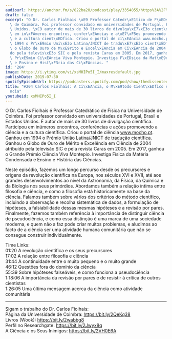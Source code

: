 ```yaml
---
audiourl: https://anchor.fm/s/822ba20/podcast/play/3354855/https%3A%2F%2Fd3ctxlq1ktw2nl.cloudfront.net%2Fproduction%2F2019-4-24%2F15848526-44100-2-6899070018b54.m4a
draft: false
excerpt: "O Dr. Carlos Fiolhais \xE9 Professor Catedr\xE1tico de F\xEDsica na Universidade\
  \ de Coimbra. Foi professor convidado em universidades de Portugal, Brasil e Estados\
  \ Unidos. \xC9 autor de mais de 30 livros de divulga\xE7\xE3o cient\xEDfica. Participou\
  \ em in\xFAmeros encontros, confer\xEAncias e a\xE7\xF5es promovendo a ci\xEAncia\
  \ e a cultura cient\xEDfica. Criou o portal de ci\xEAncia www.mocho.pt. Ganhou em\
  \ 1994 o Pr\xE9mio Uni\xE3o Latina/JNICT de tradu\xE7\xE3o cient\xEDfica. Ganhou\
  \ o Globo de Ouro de M\xE9rito e Excel\xEAncia em Ci\xEAncia de 2004 atribu\xED\
  do pela televis\xE3o SIC e pela revista Caras em 2005. Em 2017, ganhou o Grande\
  \ Pr\xE9mio Ci\xEAncia Viva Montepio. Investiga F\xEDsica da Mat\xE9ria Condensada\
  \ e Ensino e Hist\xF3ria das Ci\xEAncias. "
id: '204'
image: https://i.ytimg.com/vi/xsMHIPo5I_I/maxresdefault.jpg
publishDate: 2019-07-30
spotifyEpisodeUrl: https://podcasters.spotify.com/pod/show/thedissenter/episodes/204-Carlos-Fiolhais-A-Cincia--o-Mtodo-Cientfico-e-a-Pseudocincia-e44sp7
title: "#204 Carlos Fiolhais: A Ci\xEAncia, o M\xE9todo Cient\xEDfico e a Pseudoci\xEA\
  ncia"
youtubeid: xsMHIPo5I_I
---
```

<div class="timelinks">

O Dr. Carlos Fiolhais é Professor Catedrático de Física na Universidade de Coimbra. Foi professor convidado em universidades de Portugal, Brasil e Estados Unidos. É autor de mais de 30 livros de divulgação científica. Participou em inúmeros encontros, conferências e ações promovendo a ciência e a cultura científica. Criou o portal de ciência www.mocho.pt. Ganhou em 1994 o Prémio União Latina/JNICT de tradução científica. Ganhou o Globo de Ouro de Mérito e Excelência em Ciência de 2004 atribuído pela televisão SIC e pela revista Caras em 2005. Em 2017, ganhou o Grande Prémio Ciência Viva Montepio. Investiga Física da Matéria Condensada e Ensino e História das Ciências. 

Neste episódio, fazemos um longo percurso desde os precursores e origens da revolução científica na Europa, nos séculos XVI e XVII, até aos grandes desenvolvimentos ao nível da Astronomia, da Física, da Química e da Biologia nos seus primórdios. Abordamos também a relação íntima entre filosofia e ciência, e como a filosofia está historicamente na base da ciência. Falamos também sobre vários dos critérios do método científico, incluindo a observação e recolha sistemática de dados, a formulação de hipóteses, a falsiabilidade dessas mesmas hipóteses e a revisão por pares. Finalmente, fazemos também referência à importância de distinguir ciência de pseudociência, e como essa distinção é uma marca de uma sociedade moderna, e quem não a faz pode criar muitos problemas, e aludimos ao facto de a ciência ser uma atividade humana comunitária que não se consegue construir individualmente.

Time Links:  
<time>01:20</time> A revolução científica e os seus precursores  
<time>17:02</time> A relação entre filosofia e ciência                                                 
<time>31:44</time> A continuidade entre o muito pequeno e o muito grande                                               
<time>46:12</time> Questões fora do domínio da ciência                                                  
<time>55:39</time> Sobre hipóteses falseáveis, e como funciona a pseudociência                                          
<time>1:18:06</time> A importância da revisão por pares e de resistir à crítica de outros cientistas                                                
<time>1:26:05</time> Uma última mensagem acerca da ciência como atividade comunitária

---

Sigam o trabalho do Dr. Carlos Fiolhais:  
Página da Universidade de Coimbra: https://bit.ly/2QeKq38  
Livros (Wook): https://bit.ly/2wabbg8  
Perfil no Researchgate: https://bit.ly/2Jwyx8q  
A Ciência e os Seus Inimigos: https://bit.ly/2VH0E6A
</div>

